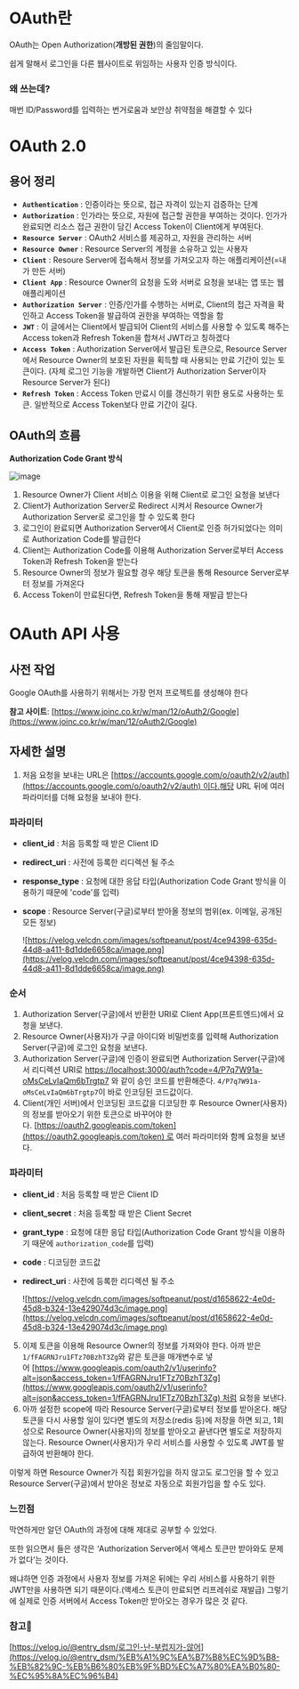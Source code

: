 # OAuth란

OAuth는 Open Authorization(**개방된 권한**)의 줄임말이다.

쉽게 말해서 로그인을 다른 웹사이트로 위임하는 사용자 인증 방식이다.

### 왜 쓰는데?

매번 ID/Password를 입력하는 번거로움과 보안상 취약점을 해결할 수 있다

# OAuth 2.0

## 용어 정리

- **`Authentication`** : 인증이라는 뜻으로, 접근 자격이 있는지 검증하는 단계
- **`Authorization`** : 인가라는 뜻으로, 자원에 접근할 권한을 부여하는 것이다. 인가가 완료되면 리소스 접근 권한이 담긴 Access Token이 Client에게 부여된다.
- **`Resource Server`** : OAuth2 서비스를 제공하고, 자원을 관리하는 서버
- **`Resource Owner`** : Resource Server의 계정을 소유하고 있는 사용자
- **`Client`** : Resoure Server에 접속해서 정보를 가져오고자 하는 애플리케이션(=내가 만든 서버)
- **`Client App`** : Resource Owner의 요청을 도와 서버로 요청을 보내는 앱 또는 웹 애플리케이션
- **`Authorization Server`** : 인증/인가를 수행하는 서버로, Client의 접근 자격을 확인하고 Access Token을 발급하여 권한을 부여하는 역할을 함
- **`JWT`** : 이 글에서는 Client에서 발급되어 Client의 서비스를 사용할 수 있도록 해주는 Access token과 Refresh Token을 합쳐서 JWT라고 칭하겠다
- **`Access Token`** : Authorization Server에서 발급된 토큰으로, Resource Server에서 Resource Owner의 보호된 자원을 획득할 때 사용되는 만료 기간이 있는 토큰이다. (자체 로그인 기능을 개발하면 Client가 Authorization Server이자 Resource Server가 된다)
- **`Refresh Token`** : Access Token 만료시 이를 갱신하기 위한 용도로 사용하는 토큰. 일반적으로 Access Token보다 만료 기간이 길다.

## OAuth의 흐름

**Authorization Code Grant 방식**

![image](https://user-images.githubusercontent.com/102791105/203034176-6b9f63c8-fa8e-450b-9490-813fc4fc1995.png)

1. Resource Owner가 Client 서비스 이용을 위해 Client로 로그인 요청을 보낸다
2. Client가 Authorization Server로 Redirect 시켜서 Resource Owner가 Authorization Server로 로그인을 할 수 있도록 한다
3. 로그인이 완료되면 Authorization Server에서 Client로 인증 허가되었다는 의미로 Authorization Code를 발급한다
4. Client는 Authorization Code를 이용해 Authorization Server로부터 Access Token과 Refresh Token을 받는다
5. Resource Owner의 정보가 필요할 경우 해당 토큰을 통해 Resource Server로부터 정보를 가져온다
6. Access Token이 만료된다면, Refresh Token을 통해 재발급 받는다

# OAuth API 사용

## 사전 작업

Google OAuth를 사용하기 위해서는 가장 먼저 프로젝트를 생성해야 한다

**참고 사이트**: [https://www.joinc.co.kr/w/man/12/oAuth2/Google](https://www.joinc.co.kr/w/man/12/oAuth2/Google) 

## 자세한 설명

1. 처음 요청을 보내는 URL은 [https://accounts.google.com/o/oauth2/v2/auth](https://accounts.google.com/o/oauth2/v2/auth) 이다.해당 URL 뒤에 여러 파라미터를 더해 요청을 보내야 한다.

### 파라미터

- **client_id** : 처음 등록할 때 받은 Client ID
- **redirect_uri** : 사전에 등록한 리디렉션 될 주소
- **response_type** : 요청에 대한 응답 타입(Authorization Code Grant 방식을 이용하기 때문에 'code'를 입력)
- **scope** : Resource Server(구글)로부터 받아올 정보의 범위(ex. 이메일, 공개된 모든 정보)
    
    ![https://velog.velcdn.com/images/softpeanut/post/4ce94398-635d-44d8-a411-8d1dde6658ca/image.png](https://velog.velcdn.com/images/softpeanut/post/4ce94398-635d-44d8-a411-8d1dde6658ca/image.png)
    

### 순서

1. Authorization Server(구글)에서 반환한 URI로 Client App(프론트엔드)에서 요청을 보낸다.
2. Resource Owner(사용자)가 구글 아이디와 비밀번호를 입력해 Authorization Server(구글)에 로그인 요청을 보낸다.
3. Authorization Server(구글)에 인증이 완료되면 Authorization Server(구글)에서 리디렉션 URI로 [https://localhost:3000/auth?code=4/P7q7W91a-oMsCeLvIaQm6bTrgtp7](https://localhost:3000/auth?code=4/P7q7W91a-oMsCeLvIaQm6bTrgtp7) 와 같이 승인 코드를 반환해준다. `4/P7q7W91a-oMsCeLvIaQm6bTrgtp7`이 바로 인코딩된 코드값이다.
4. Client(개인 서버)에서 인코딩된 코드값을 디코딩한 후 Resource Owner(사용자)의 정보를 받아오기 위한 토큰으로 바꾸어야 한다. [https://oauth2.googleapis.com/token](https://oauth2.googleapis.com/token) 로 여러 파라미터와 함께 요청을 보낸다.

### 파라미터

- **client_id** : 처음 등록할 때 받은 Client ID
- **client_secret** : 처음 등록할 때 받은 Client Secret
- **grant_type** : 요청에 대한 응답 타입(Authorization Code Grant 방식을 이용하기 때문에 `authorization_code`를 입력)
- **code** : 디코딩한 코드값
- **redirect_uri** : 사전에 등록한 리디렉션 될 주소
    
    ![https://velog.velcdn.com/images/softpeanut/post/d1658622-4e0d-45d8-b324-13e429074d3c/image.png](https://velog.velcdn.com/images/softpeanut/post/d1658622-4e0d-45d8-b324-13e429074d3c/image.png)
    
5. 이제 토큰을 이용해 Resource Owner의 정보를 가져와야 한다. 아까 받은      `1/fFAGRNJru1FTz70BzhT3Zg`와 같은 토큰을 매개변수로 넣어 [https://www.googleapis.com/oauth2/v1/userinfo?alt=json&access_token=1/fFAGRNJru1FTz70BzhT3Zg](https://www.googleapis.com/oauth2/v1/userinfo?alt=json&access_token=1/fFAGRNJru1FTz70BzhT3Zg) 처럼 요청을 보낸다.
6. 아까 설정한 scope에 따라 Resource Server(구글)로부터 정보를 받아온다. 해당 토큰을 다시 사용할 일이 있다면 별도의 저장소(redis 등)에 저장을 하면 되고, 1회성으로 Resource Owner(사용자)의 정보를 받아오고 끝낸다면 별도로 저장하지 않는다. Resource Owner(사용자)가 우리 서비스를 사용할 수 있도록 JWT를 발급하여 반환해야 한다.

이렇게 하면 Resource Owner가 직접 회원가입을 하지 않고도 로그인을 할 수 있고 Resource Server(구글)에서 받아온 정보로 자동으로 회원가입을 할 수도 있다.

### 느낀점

막연하게만 알던 OAuth의 과정에 대해 제대로 공부할 수 있었다. 

또한 읽으면서 들은 생각은 ‘Authorization Server에서 액세스 토큰만 받아와도 문제가 없다’는 것이다.

왜냐하면 인증 과정에서 사용자 정보를 가져온 뒤에는 우리 서비스를 사용하기 위한 JWT만을 사용하면 되기 때문이다.(액세스 토큰이 만료되면 리프레쉬로 재발급) 그렇기에 실제로 인증 서버에서 Access Token만 받아오는 경우가 많은 것 같다.

### 참고🙏

[https://velog.io/@entry_dsm/로그인-난-부럽지가-않어](https://velog.io/@entry_dsm/%EB%A1%9C%EA%B7%B8%EC%9D%B8-%EB%82%9C-%EB%B6%80%EB%9F%BD%EC%A7%80%EA%B0%80-%EC%95%8A%EC%96%B4)
